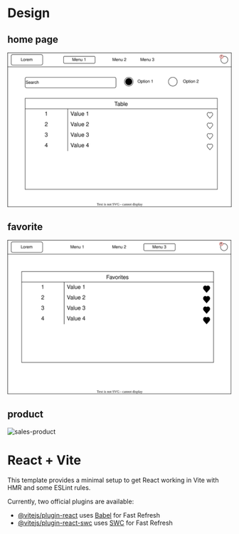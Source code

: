 # Design

## home page

![sales-homepage](./docs/sales-homepage.drawio.svg)

## favorite

![sales-favorite](./docs/sales-favorites.drawio.svg)

## product

![sales-product](./docs/sales-product.drawio.svg.drawio.svg)

# React + Vite

This template provides a minimal setup to get React working in Vite with HMR and some ESLint rules.

Currently, two official plugins are available:

- [@vitejs/plugin-react](https://github.com/vitejs/vite-plugin-react/blob/main/packages/plugin-react/README.md) uses [Babel](https://babeljs.io/) for Fast Refresh
- [@vitejs/plugin-react-swc](https://github.com/vitejs/vite-plugin-react-swc) uses [SWC](https://swc.rs/) for Fast Refresh
